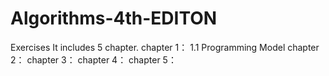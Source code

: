 # Algorithms-4th-EDITON
Exercises
It includes 5 chapter.
    chapter 1：
      1.1 Programming Model
    chapter 2：
    chapter 3：
    chapter 4：
    chapter 5：
